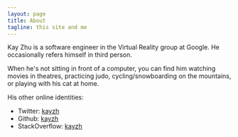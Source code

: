 ```yaml
---
layout: page
title: About
tagline: this site and me
---
```


Kay Zhu is a software engineer in the Virtual Reality group at Google. He occasionally refers himself in third
person.


When he's not sitting in front of a computer, you can find him watching movies
in theatres, practicing judo, cycling/snowboarding on the mountains, or playing
with his cat at home.


His other online identities:

* Twitter: [kayzh](http://twitter.com/kayzh)
* Github: [kayzh](https://github.com/kayzh)
* StackOverflow: [kayzh](http://stackoverflow.com/users/853611/kay-zhu)
